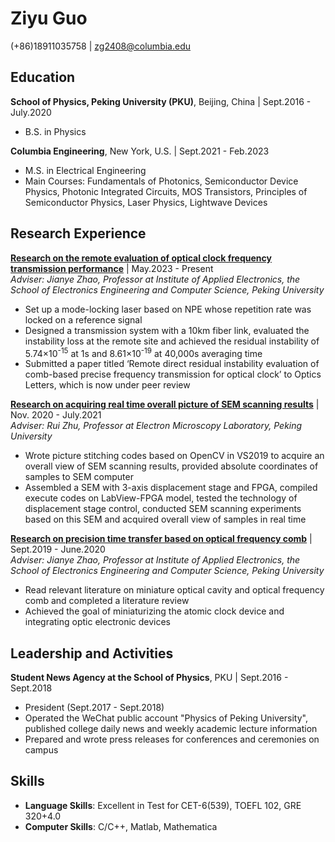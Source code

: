 # **Ziyu Guo** 
(+86)18911035758 | zg2408@columbia.edu

## Education
**School of Physics, Peking University (PKU)**, Beijing, China | Sept.2016 - July.2020
- B.S. in Physics

**Columbia Engineering**, New York, U.S. | Sept.2021 - Feb.2023
- M.S. in Electrical Engineering
- Main Courses: Fundamentals of Photonics, Semiconductor Device Physics, Photonic Integrated Circuits, MOS Transistors, Principles of Semiconductor Physics, Laser Physics, Lightwave Devices

## Research Experience
<ins>**Research on the remote evaluation of optical clock frequency transmission performance**</ins> | May.2023 - Present  
*Adviser: Jianye Zhao, Professor at Institute of Applied Electronics, the School of Electronics Engineering and Computer Science, Peking University*  
- Set up a mode-locking laser based on NPE whose repetition rate was locked on a reference signal
- Designed a transmission system with a 10km fiber link, evaluated the instability loss at the remote site and achieved the residual instability of 5.74×10<sup>-15</sup> at 1s and 8.61×10<sup>-19</sup> at 40,000s averaging time
- Submitted a paper titled ‘Remote direct residual instability evaluation of comb-based precise frequency transmission for optical clock’ to Optics Letters, which is now under peer review


<ins>**Research on acquiring real time overall picture of SEM scanning results**</ins> | Nov. 2020 - July.2021  
*Adviser: Rui Zhu, Professor at Electron Microscopy Laboratory, Peking University*
- Wrote picture stitching codes based on OpenCV in VS2019 to acquire an overall view of SEM scanning results, provided absolute coordinates of samples to SEM computer
- Assembled a SEM with 3-axis displacement stage and FPGA, compiled execute codes on LabView-FPGA model, tested the technology of displacement stage control, conducted SEM scanning experiments based on this SEM and acquired overall view of samples in real time

<ins>**Research on precision time transfer based on optical frequency comb**</ins> | Sept.2019 - June.2020  
*Adviser: Jianye Zhao, Professor at Institute of Applied Electronics, the School of Electronics Engineering and Computer Science, Peking University*
- Read relevant literature on miniature optical cavity and optical frequency comb and completed a literature review
- Achieved the goal of miniaturizing the atomic clock device and integrating optic electronic devices

## Leadership and Activities
**Student News Agency at the School of Physics**, PKU | Sept.2016 - Sept.2018   
- President (Sept.2017 - Sept.2018)
- Operated the WeChat public account "Physics of Peking University", published college daily news and weekly academic lecture information
- Prepared and wrote press releases for conferences and ceremonies on campus

## Skills
- **Language Skills**: Excellent in Test for CET-6(539), TOEFL 102, GRE 320+4.0
- **Computer Skills**: C/C++, Matlab, Mathematica

